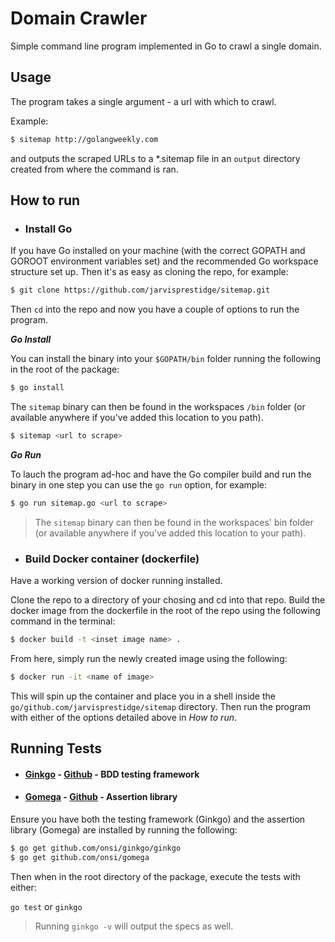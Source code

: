 # Domain Crawler

Simple command line program implemented in Go to crawl a single domain.

## Usage

The program takes a single argument - a url with which to crawl.

Example: 

```bash
$ sitemap http://golangweekly.com
```

and outputs the scraped URLs to a *.sitemap file in an `output` directory created from where the command is ran.


## How to run

* ### Install Go


If you have Go installed on your machine (with the correct GOPATH and GOROOT environment variables set) and the recommended Go workspace structure set up. Then it's as easy as cloning the repo, for example:

```bash
$ git clone https://github.com/jarvisprestidge/sitemap.git
```

Then `cd` into the repo and now you have a couple of options to run the program.

 ***Go Install***
 
 You can install the binary into your `$GOPATH/bin` folder running the following in the root of the package:
 
```bash
$ go install
```

The `sitemap` binary can then be found in the workspaces `/bin` folder (or available anywhere if you've added this location to you path).

```bash
$ sitemap <url to scrape>
```

 ***Go Run***
 
 To lauch the program ad-hoc and have the Go compiler build and run the binary in one step you can use the `go run` option, for example:
 
```bash
$ go run sitemap.go <url to scrape>
```

> The `sitemap` binary can then be found in the workspaces' bin folder (or available anywhere if you've added this location to your path).

* ### Build Docker container (dockerfile)

Have a working version of docker running installed.

Clone the repo to a directory of your chosing and cd into that repo. Build the docker image from the dockerfile in the root of the repo using the following command in the terminal:

```bash
$ docker build -t <inset image name> .
```

From here, simply run the newly created image using the following:

```bash
$ docker run -it <name of image>
```

This will spin up the container and place you in a shell inside the `go/github.com/jarvisprestidge/sitemap` directory. Then run the program with either of the options detailed above in *How to run*.


## Running Tests

* #### [Ginkgo](https://onsi.github.io/ginkgo/) - [Github](https://github.com/onsi/ginkgo) - BDD testing framework

* #### [Gomega](https://onsi.github.io/gomega/) - [Github](https://github.com/onsi/gomega) - Assertion library

Ensure you have both the testing framework (Ginkgo) and the assertion library (Gomega) are installed by running the following:

```bash
$ go get github.com/onsi/ginkgo/ginkgo
$ go get github.com/onsi/gomega
```

Then when in the root directory of the package, execute the tests with either:

`go test` or `ginkgo`

> Running `ginkgo -v` will output the specs as well.


